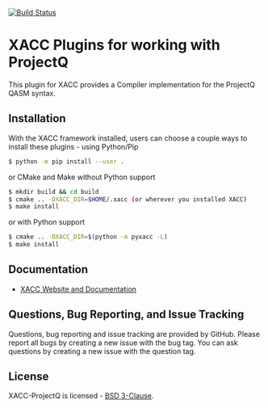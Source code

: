 [![Build Status](http://ci.eclipse.org/xacc/buildStatus/icon?job=xacc-projectq-ci)](http://ci.eclipse.org/xacc/job/xacc-projectq-ci/)

# XACC Plugins for working with ProjectQ
This plugin for XACC provides a Compiler implementation for the ProjectQ QASM syntax. 

Installation
------------
With the XACC framework installed, users can choose a couple ways to install these plugins - using Python/Pip
```bash
$ python -m pip install --user .
```
or CMake and Make without Python support
```bash
$ mkdir build && cd build
$ cmake .. -DXACC_DIR=$HOME/.xacc (or wherever you installed XACC)
$ make install 
```
or with Python support
```bash
$ cmake .. -DXACC_DIR=$(python -m pyxacc -L)
$ make install
```

Documentation
-------------

* [XACC Website and Documentation ](https://xacc.readthedocs.io)

Questions, Bug Reporting, and Issue Tracking
--------------------------------------------

Questions, bug reporting and issue tracking are provided by GitHub. Please
report all bugs by creating a new issue with the bug tag. You can ask
questions by creating a new issue with the question tag.

License
-------

XACC-ProjectQ is licensed - [BSD 3-Clause](LICENSE).
